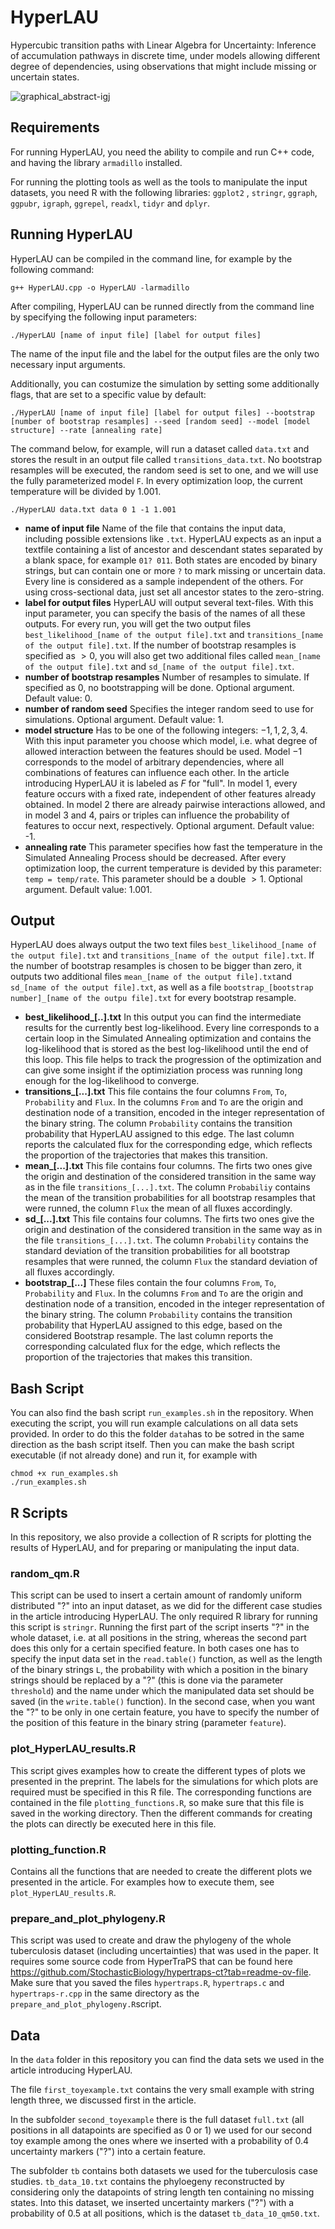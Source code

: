 # HyperLAU
Hypercubic transition paths with Linear Algebra for Uncertainty: Inference of accumulation pathways in discrete time, under models allowing different degree of dependencies, using observations that might include missing or uncertain states.

![graphical_abstract-igj](https://github.com/user-attachments/assets/8a34d662-9124-46f4-8f7f-ad0301e6f266)



## Requirements
For running HyperLAU, you need the ability to compile and run C++ code, and having the library `armadillo` installed. 

For running the plotting tools as well as the tools to manipulate the input datasets, you need R with the following libraries: 
`ggplot2` , `stringr`, `ggraph`, `ggpubr`, `igraph`, `ggrepel`, `readxl`, `tidyr` and `dplyr`.

## Running HyperLAU
HyperLAU can be compiled in the command line, for example by the following command:
```
g++ HyperLAU.cpp -o HyperLAU -larmadillo
```
After compiling, HyperLAU can be runned directly from the command line by specifying the following input parameters:
```
./HyperLAU [name of input file] [label for output files] 
```
The name of the input file and the label for the output files are the only two necessary input arguments. 

Additionally, you can costumize the simulation by setting some additionally flags, that are set to a specific value by default:
```
./HyperLAU [name of input file] [label for output files] --bootstrap [number of bootstrap resamples] --seed [random seed] --model [model structure] --rate [annealing rate]
```

The command below, for example, will run a dataset called `data.txt` and stores the result in an output file called `transitions_data.txt`. No bootstrap resamples will be executed, the random seed is set to one, and we will use the fully parameterized model `F`. In every optimization loop, the current temperature will be divided by 1.001.
```
./HyperLAU data.txt data 0 1 -1 1.001
```

- **name of input file** Name of the file that contains the input data, including possible extensions like `.txt`. HyperLAU expects as an input a textfile containing a list of ancestor and descendant states separated by a blank space, for example `01? 011`. Both states are encoded by binary strings, but can contain one or more `?` to mark missing or uncertain data. Every line is considered as a sample independent of the others. For using cross-sectional data, just set all ancestor states to the zero-string.
- **label for output files** HyperLAU will output several text-files. With this input parameter, you can specify the basis of the names of all these outputs. For every run, you will get the two output files `best_likelihood_[name of the output file].txt` and `transitions_[name of the output file].txt`. If the number of bootstrap resamples is specified as $>0$, you will also get two additional files called `mean_[name of the output file].txt` and `sd_[name of the output file].txt`.
- **number of bootstrap resamples** Number of resamples to simulate. If specified as 0, no bootstrapping will be done. Optional argument. Default value: 0.
- **number of random seed** Specifies the integer random seed to use for simulations. Optional argument. Default value: 1.
- **model structure** Has to be one of the following integers: $-1,1,2,3,4$. With this input parameter you choose which model, i.e. what degree of allowed interaction between the features should be used. Model $-1$ corresponds to the model of arbitrary dependencies, where all combinations of features can influence each other. In the article introducing HyperLAU it is labeled as $F$ for "full". In model $1$, every feature occurs with a fixed rate, independent of other features already obtained. In model $2$ there are already pairwise interactions allowed, and in model $3$ and $4$, pairs or triples can influence the probability of features to occur next, respectively. Optional argument. Default value: -1.
- **annealing rate** This parameter specifies how fast the temperature in the Simulated Annealing Process should be decreased. After every optimization loop, the current temperature is devided by this parameter: `temp = temp/rate`. This parameter should be a double $>1$. Optional argument. Default value: 1.001.

## Output
HyperLAU does always output the two text files `best_likelihood_[name of the output file].txt` and `transitions_[name of the output file].txt`. If the number of bootstrap resamples is chosen to be bigger than zero, it outputs two additional files `mean_[name of the output file].txt`and `sd_[name of the output file].txt`, as well as a file `bootstrap_[bootstrap number]_[name of the outpu file].txt` for every bootstrap resample.
- **best_likelihood_[..].txt** In this output you can find the intermediate results for the currently best log-likelihood. Every line corresponds to a certain loop in the Simulated Annealing optimization and contains the log-likelihood that is stored as the best log-likelihood until the end of this loop. This file helps to track the progression of the optimization and can give some insight if the optimiziation process was running long enough for the log-likelihood to converge.
- **transitions_[...].txt** This file contains the four columns `From`, `To`, `Probability` and `Flux`. In the columns `From` and `To` are the origin and destination node of a transition, encoded in the integer representation of the binary string. The column `Probability` contains the transition probability that HyperLAU assigned to this edge. The last column reports the calculated flux for the corresponding edge, which reflects the proportion of the trajectories that makes this transition.
- **mean_[...].txt** This file contains four columns. The firts two ones give the origin and destination of the considered transition in the same way as in the file `transitions_[...].txt`. The column `Probabiliy` contains the mean of the transition probabilities for all bootstrap resamples that were runned, the column `Flux` the mean of all fluxes accordingly.
- **sd_[...].txt** This file contains four columns. The firts two ones give the origin and destination of the considered transition in the same way as in the file `transitions_[...].txt`. The column `Probability` contains the standard deviation of the transition probabilities for all bootstrap resamples that were runned, the column `Flux` the standard deviation of all fluxes accordingly.
- **bootstrap_[...]** These files contain the four columns `From`, `To`, `Probability` and `Flux`. In the columns `From` and `To` are the origin and destination node of a transition, encoded in the integer representation of the binary string. The column `Probability` contains the transition probability that HyperLAU assigned to this edge, based on the considered Bootstrap resample. The last column reports the corresponding calculated flux for the edge, which reflects the proportion of the trajectories that makes this transition.
  
## Bash Script
You can also find the bash script `run_examples.sh` in the repository. When executing the script, you will run example calculations on all data sets provided. In order to do this the folder `data`has to be sotred in the same direction as the bash script itself. Then you can make the bash script executable (if not already done) and run it, for example with
```
chmod +x run_examples.sh
./run_examples.sh
```

## R Scripts
In this repository, we also provide a collection of R scripts for plotting the results of HyperLAU, and for preparing or manipulating the input data. 

### random_qm.R
This script can be used to insert a certain amount of randomly uniform distributed "?" into an input dataset, as we did for the different case studies in the article introducing HyperLAU. The only required R library for running this script is `stringr`. Running the first part of the script inserts "?" in the whole dataset, i.e. at all positions in the string, whereas the second part does this only for a certain specified feature. In both cases one has to specify the input data set in the `read.table()` function, as well as the length of the binary strings `L`, the probability with which a position in the binary strings should be replaced by a "?" (this is done via the parameter `threshold`) and the name under which the manipulated data set should be saved (in the `write.table()` function). In the second case, when you want the "?" to be only in one certain feature, you have to specify the number of the position of this feature in the binary string (parameter `feature`). 


### plot_HyperLAU_results.R
This script gives examples how to create the different types of plots we presented in the preprint. The labels for the simulations for which plots are required must be specified in this R file. The corresponding functions are contained in the file `plotting_functions.R`, so make sure that this file is saved in the working directory. Then the different commands for creating the plots can directly be executed here in this file. 

### plotting_function.R
Contains all the functions that are needed to create the different plots we presented in the article. For examples how to execute them, see `plot_HyperLAU_results.R`.

### prepare_and_plot_phylogeny.R
This script was used to create and draw the phylogeny of the whole tuberculosis dataset (including uncertainties) that was used in the paper. It requires some source code from HyperTraPS that can be found here https://github.com/StochasticBiology/hypertraps-ct?tab=readme-ov-file. Make sure that you saved the files `hypertraps.R`, `hypertraps.c` and `hypertraps-r.cpp` in the same directory as the `prepare_and_plot_phylogeny.R`script.

## Data
In the `data` folder in this repository you can find the data sets we used in the article introducing HyperLAU. 

The file `first_toyexample.txt` contains the very small example with string length three, we discussed first in the article. 

In the subfolder `second_toyexample` there is the full dataset `full.txt` (all positions in all datapoints are specified as $0$ or $1$) we used for our second toy example among the ones where we inserted with a probability of $0.4$ uncertainty markers ("?") into a certain feature. 

The subfolder `tb` contains both datasets we used for the tuberculosis case studies. `tb_data_10.txt` contains the phyloegeny reconstructed by considering only the datapoints of string length ten containing no missing states. Into this dataset, we inserted uncertainty markers ("?") with a probability of $0.5$ at all positions, which is the dataset `tb_data_10_qm50.txt`. 
